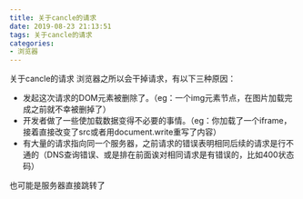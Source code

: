 ```yaml
---
title: 关于cancle的请求
date: 2019-08-23 21:13:51
tags: 关于cancle的请求
categories: 
- 浏览器
---
```

关于cancle的请求
浏览器之所以会干掉请求，有以下三种原因：
* 发起这次请求的DOM元素被删除了。（eg：一个img元素节点，在图片加载完成之前就不幸被删掉了） 
* 开发者做了一些使加载数据变得不必要的事情。（eg：你加载了一个iframe，接着直接改变了src或者用document.write重写了内容） 
* 有大量的请求指向同一个服务器，之前请求的错误表明相同后续的请求是行不通的（DNS查询错误、或是排在前面诶对相同请求是有错误的，比如400状态码） 



也可能是服务器直接跳转了